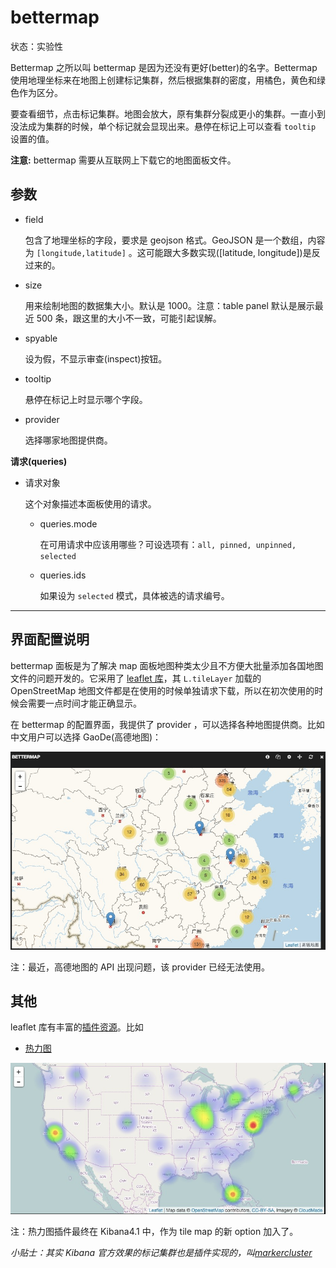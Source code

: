 # bettermap

状态：实验性

Bettermap 之所以叫 bettermap 是因为还没有更好(better)的名字。Bettermap 使用地理坐标来在地图上创建标记集群，然后根据集群的密度，用橘色，黄色和绿色作为区分。

要查看细节，点击标记集群。地图会放大，原有集群分裂成更小的集群。一直小到没法成为集群的时候，单个标记就会显现出来。悬停在标记上可以查看 `tooltip` 设置的值。

**注意:** bettermap 需要从互联网上下载它的地图面板文件。

## 参数

* field

    包含了地理坐标的字段，要求是 geojson 格式。GeoJSON 是一个数组，内容为 `[longitude,latitude]` 。这可能跟大多数实现([latitude, longitude])是反过来的。

* size

    用来绘制地图的数据集大小。默认是 1000。注意：table panel 默认是展示最近 500 条，跟这里的大小不一致，可能引起误解。

* spyable

    设为假，不显示审查(inspect)按钮。

* tooltip

    悬停在标记上时显示哪个字段。

* provider

    选择哪家地图提供商。

**请求(queries)**

* 请求对象

    这个对象描述本面板使用的请求。

  * queries.mode

    在可用请求中应该用哪些？可设选项有：`all, pinned, unpinned, selected`

  * queries.ids

    如果设为 `selected` 模式，具体被选的请求编号。

-----------------------------

## 界面配置说明

bettermap 面板是为了解决 map 面板地图种类太少且不方便大批量添加各国地图文件的问题开发的。它采用了 [leaflet 库](http://leafletjs.com/)，其 `L.tileLayer` 加载的 OpenStreetMap 地图文件都是在使用的时候单独请求下载，所以在初次使用的时候会需要一点时间才能正确显示。

在 bettermap 的配置界面，我提供了 provider ，可以选择各种地图提供商。比如中文用户可以选择 GaoDe(高德地图)：

![leaflet chinese](../img/bettermap-gaode.png)

注：最近，高德地图的 API 出现问题，该 provider 已经无法使用。

## 其他

leaflet 库有丰富的[插件资源](http://leafletjs.com/plugins.html)。比如

* [热力图](http://www.patrick-wied.at/static/heatmapjs/example-heatmap-leaflet.html)

![leaflet heap](../img/bettermap-heap.png)

注：热力图插件最终在 Kibana4.1 中，作为 tile map 的新 option 加入了。

*小贴士：其实 Kibana 官方效果的标记集群也是插件实现的，叫[markercluster](https://github.com/Leaflet/Leaflet.markercluster)*

